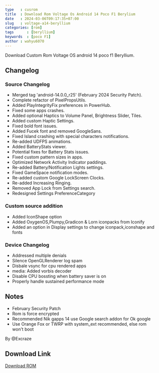 ```yaml
---
type   : cusrom
title  : Download Rom Voltage Os Android 14 Poco F1 Berylium
date   : 2024-03-06T09:17:35+07:00
slug   : voltage-a14-beryllium
categories: [rom]
tags      : [beryllium]
keywords  : [poco F1]
author : wahyu6070
---
```


Download Custom Rom Voltage OS android 14 poco f1 Beryllium.


## Changelog
### Source Changelog
- Merged tag 'android-14.0.0_r25' (February 2024 Security Patch). 
- Complete refactor of PixelPropsUtils. 
- Added PlayIntegrityFix preferences in PowerHub. 
- Fixed some apps crashes. 
- Added optional Haptics to Volume Panel, Brightness Slider, Tiles.
- Added custom Haptic Settings.
- Fixed bold font issues. 
- Added Fucek font and removed GoogleSans. 
- Fixed Island crashing with special characters notifications.
- Re-added UDFPS animations. 
- Added BatteryStats viewer. 
- Potential fixes for Battery Stats issues. 
- Fixed custom pattern sizes in apps. 
- Optimized Network Activity Indicator paddings. 
- Re-added Battery/Notification Lights settings. 
- Fixed GameSpace notification modes. 
- Re-added custom Google LockScreen Clocks. 
- Re-added Increasing Ringing. 
- Removed App Lock from Settings search. 
- Redesigned Settings PreferenceCategory
### Custom source addition 
- Added IconShape option
- Added OxygenOS,Plumpy,Gradicon & Lorn iconpacks from Iconify
- Added an option in Display settings to change iconpack,iconshape and fonts
### Device Changelog
- Addressed multiple denials
- Silence OpenGLRenderer log spam
- Disbale vsync for cpu rendered apps
- media: Added vorbis decoder
- Disable CPU bossting when battery saver is on
- Properly handle sustained performance mode


## Notes
- February Security Patch
- Rom is force encrypted
- Recommended Nik gapps 14 use Google search addon for Ok google
- Use Orange Fox or TWRP with system_ext recommended, else rom won't boot

By @Excraze

## Download Link
[Download ROM](https://sourceforge.net/projects/jxs/files/Android-14/voltage-3.2-beryllium-20240211-0853-UNOFFICIAL.zip/download)

